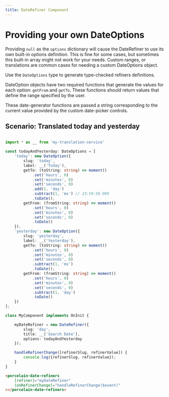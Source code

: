 ```yaml
---
title: DateRefiner Component
---
```


# Providing your own DateOptions

Providing `null` as the `options` dictionary will cause the DateRefiner to use its own built-in options definition. This is fine for some cases, but sometimes this built-in array might not work for your needs. Custom ranges, or translations are common cases for needing a custom DateOptions object.

Use the `DateOptions` type to generate type-checked refiners definitions.

DateOption objects have two required functions that generate the values for each option: `getFrom` and `getTo`. These functions should return values that define the range specified by the user.

These date-generator functions are passed a string corresponding to the current value provided by the custom date-picker controls.

## Scenario: Translated today and yesterday

```typescript

import * as __ from 'my-translation-service'

const todayAndYesterday: DateOptions = [
	'today': new DateOption({
		slug: 'today',
		label: __('Today'),
		getTo: (toString: string) => moment()
			.set('hours', 0)
			.set('minutes', 0)
			.set('seconds', 0)
			.add(1, 'day')
			.subtract(1, 'ms') // 23:59:59.999
			.toDate(),
		getFrom: (fromString: string) => moment()
			.set('hours', 0)
			.set('minutes', 0)
			.set('seconds', 0)
			.toDate()
	}),
	'yesterday': new DateOption({
		slug: 'yesterday',
		label: __('Yesterday'),
		getTo: (toString: string) => moment()
			.set('hours', 0)
			.set('minutes', 0)
			.set('seconds', 0)
			.subtract(1, 'ms')
			.toDate();
		getFrom: (fromString: string) => moment()
			.set('hours', 0)
			.set('minutes', 0)
			.set('seconds', 0)
			.subtract(1, 'day')
			.toDate()
	})
];

class MyComponent implements OnInit {

	myDateRefiner = new DateRefiner({
		slug: 'day',
		title: __('Search Date'),
		options: todayAndYesterday
	});

	handleRefinerChange([refinerSlug, refinerValue]) {
		console.log({refinerSlug, refinerValue});
	}
}
```

```html
<porcelain-date-refiners
	[refiner]="myDateRefiner"
	(onRefinerChange)="handleRefinerChange($event)"
></porcelain-date-refiners>
```
